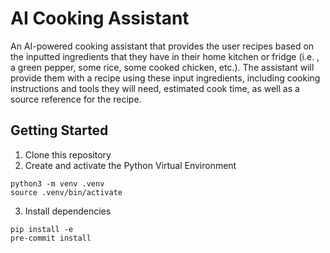 # AI Cooking Assistant

An AI-powered cooking assistant that provides the user recipes based on the inputted ingredients that they have in their home kitchen or fridge (i.e. , a green pepper, some rice, some cooked chicken, etc.).
The assistant will provide them with a recipe using these input ingredients, including cooking instructions and tools they will need, estimated cook time, as well as a source reference for the recipe.

## Getting Started

1. Clone this repository
2. Create and activate the Python Virtual Environment

```
python3 -m venv .venv
source .venv/bin/activate
```

3. Install dependencies

```
pip install -e
pre-commit install
```
